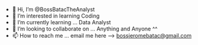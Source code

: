 - 👋 Hi, I’m @BossBatacTheAnalyst
- 👀 I’m interested in learning Coding
- 🌱 I’m currently learning ... Data Analyst
- 💞️ I’m looking to collaborate on ... Anything and Anyone ^^
- 📫 How to reach me ... email me here --> bossjeromebatac@gmail.com

<!---
BossBatacTheAnalyst/BossBatacTheAnalyst is a ✨ special ✨ repository because its `README.md` (this file) appears on your GitHub profile.
You can click the Preview link to take a look at your changes.
--->
